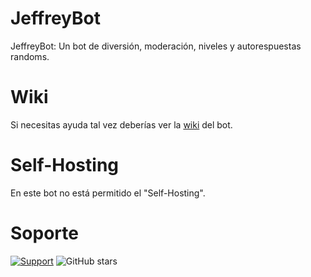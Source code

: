 # JeffreyBot
JeffreyBot: Un bot de diversión, moderación, niveles y autorespuestas randoms.

# Wiki
Si necesitas ayuda tal vez deberías ver la [wiki]("https://github.com/JeffreyRandom/JeffreyBot/wiki") del bot.
# Self-Hosting
En este bot no está permitido el "Self-Hosting".

# Soporte
[![Support](https://discordapp.com/api/guilds/447797737216278528/widget.png?style=shield)](https://discord.gg/ComingSoonSupport)
![GitHub stars](https://img.shields.io/github/stars/JeffreyRandom/JeffreyBot.svg?style=social&label=Stars&style=flat)
